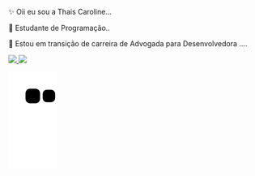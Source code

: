 
 ✨ Oii eu sou a Thais Caroline...

📕  Estudante de Programação..

🌺 Estou em transição de carreira de Advogada para Desenvolvedora ....

  <a href="https://github.com/Thais Caroline">
  <img height="180em" src="https://github-readme-stats.vercel.app/api?username=thaiscaroline&show_icons=true&theme=dracula&include_all_commits=true&count_private=true"/>
  <img height="180em" src="https://github-readme-stats.vercel.app/api/top-langs/?username=thaiscaroline&layout=compact&langs_count=7&theme=dracula"/>
</div>

 
 
 
  ![Snake animation](https://github.com/rafaballerini/rafaballerini/blob/output/github-contribution-grid-snake.svg)
